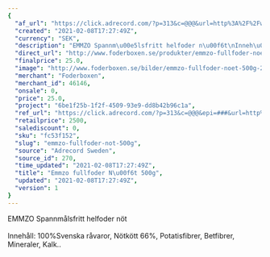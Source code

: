 ```yaml
---
{
  "af_url": "https://click.adrecord.com/?p=313&c=@@@&url=http%3A%2F%2Fwww.foderboxen.se%2Fprodukter%2Femmzo-fullfoder-noet-500g%2C244",
  "created": "2021-02-08T17:27:49Z",
  "currency": "SEK",
  "description": "EMMZO Spannm\u00e5lsfritt helfoder n\u00f6t\nInneh\u00e5ll: 100%Svenska r\u00e5varor, N\u00f6tk\u00f6tt 66%, Potatisfibrer, Betfibrer, Mineraler, Kalk..",
  "direct_url": "http://www.foderboxen.se/produkter/emmzo-fullfoder-noet-500g,244",
  "finalprice": 25.0,
  "image": "http://www.foderboxen.se/bilder/emmzo-fullfoder-noet-500g-244.png",
  "merchant": "Foderboxen",
  "merchant_id": 46146,
  "onsale": 0,
  "price": 25.0,
  "project": "6be1f25b-1f2f-4509-93e9-dd8b42b96c1a",
  "ref_url": "https://click.adrecord.com/?p=313&c=@@@&epi=###&url=http%3A%2F%2Fwww.foderboxen.se%2Fprodukter%2Femmzo-fullfoder-noet-500g%2C244",
  "retailprice": 2500,
  "salediscount": 0,
  "sku": "fc53f152",
  "slug": "emmzo-fullfoder-not-500g",
  "source": "Adrecord Sweden",
  "source_id": 270,
  "time_updated": "2021-02-08T17:27:49Z",
  "title": "Emmzo fullfoder N\u00f6t 500g",
  "updated": "2021-02-08T17:27:49Z",
  "version": 1
}
---
```


<p> EMMZO Spannmålsfritt helfoder nöt<br><br>Innehåll: 100%Svenska råvaror, Nötkött 66%, Potatisfibrer, Betfibrer, Mineraler, Kalk..</p>
